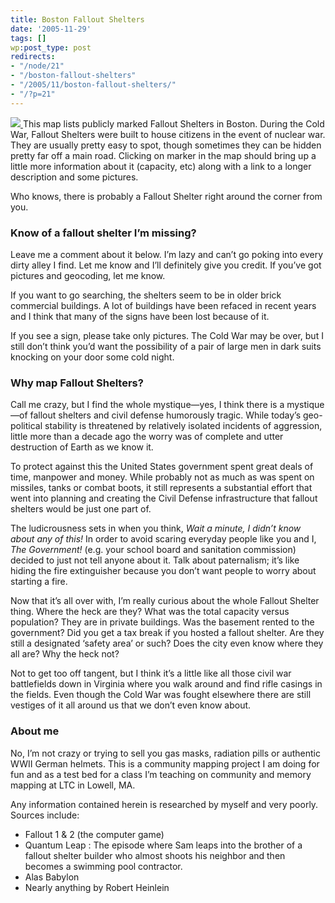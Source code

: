 ```yaml
---
title: Boston Fallout Shelters
date: '2005-11-29'
tags: []
wp:post_type: post
redirects:
- "/node/21"
- "/boston-fallout-shelters"
- "/2005/11/boston-fallout-shelters/"
- "/?p=21"
---
```


[ ![](http://static.flickr.com/26/60147098_db41ed6e01_t.jpg) ](http://flickr.com/photos/atomicworkshop/60147098/in/set-1299749) This map lists publicly marked Fallout Shelters in Boston. During the Cold War, Fallout Shelters were built to house citizens in the event of nuclear war. They are usually pretty easy to spot, though sometimes they can be hidden pretty far off a main road. Clicking on marker in the map should bring up a little more information about it (capacity, etc) along with a link to a longer description and some pictures.

Who knows, there is probably a Fallout Shelter right around the corner from you.

### Know of a fallout shelter I’m missing?

Leave me a comment about it below. I’m lazy and can’t go poking into every dirty alley I find. Let me know and I’ll definitely give you credit. If you’ve got pictures and geocoding, let me know.

If you want to go searching, the shelters seem to be in older brick commercial buildings. A lot of buildings have been refaced in recent years and I think that many of the signs have been lost because of it.

If you see a sign, please take only pictures. The Cold War may be over, but I still don’t think you’d want the possibility of a pair of large men in dark suits knocking on your door some cold night.

### Why map Fallout Shelters?

Call me crazy, but I find the whole mystique—yes, I think there is a mystique—of fallout shelters and civil defense humorously tragic. While today’s geo-political stability is threatened by relatively isolated incidents of aggression, little more than a decade ago the worry was of complete and utter destruction of Earth as we know it.

To protect against this the United States government spent great deals of time, manpower and money. While probably not as much as was spent on missiles, tanks or combat boots, it still represents a substantial effort that went into planning and creating the Civil Defense infrastructure that fallout shelters would be just one part of.

The ludicrousness sets in when you think, _Wait a minute, I didn’t know about any of this!_ In order to avoid scaring everyday people like you and I, _The Government!_ (e.g. your school board and sanitation commission) decided to just not tell anyone about it. Talk about paternalism; it’s like hiding the fire extinguisher because you don’t want people to worry about starting a fire.

Now that it’s all over with, I’m really curious about the whole Fallout Shelter thing. Where the heck are they? What was the total capacity versus population? They are in private buildings. Was the basement rented to the government? Did you get a tax break if you hosted a fallout shelter. Are they still a designated ‘safety area’ or such? Does the city even know where they all are? Why the heck not?

Not to get too off tangent, but I think it’s a little like all those civil war battlefields down in Virginia where you walk around and find rifle casings in the fields. Even though the Cold War was fought elsewhere there are still vestiges of it all around us that we don’t even know about.

### About me

No, I’m not crazy or trying to sell you gas masks, radiation pills or authentic WWII German helmets. This is a community mapping project I am doing for fun and as a test bed for a class I’m teaching on community and memory mapping at LTC in Lowell, MA.

Any information contained herein is researched by myself and very poorly. Sources include:

- Fallout 1 & 2 (the computer game)
- Quantum Leap : The episode where Sam leaps into the brother of a fallout shelter builder who almost shoots his neighbor and then becomes a swimming pool contractor.
- Alas Babylon
- Nearly anything by Robert Heinlein
